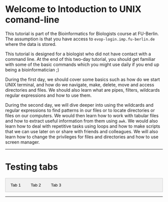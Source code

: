 # Welcome to Intoduction to UNIX comand-line

This tutorial is part of the Bioinformatics for Biologists course at FU-Berlin. The assumption is that you have access to `evop-login.imp.fu-berlin.de` where the data is stored. 

This tutorial is designed for a biologist who did not have contact with a command line. At the end of this two-day tutorial, you should get familiar with some of the basic commands which you might use daily if you end up being a bioinformatician ;)  

During the first day, we should cover some basics such as how do we start UNIX terminal, and how do we navigate, make, delete, move and access directories and files. We should also learn what are pipes, filters, wildcards regular expressions and how to use them.

During the second day, we will dive deeper into using the wildcards and regular expressions to find patterns in our files or to locate directories or files on our computers. We would then learn how to work with tabular files and how to extract useful information from them using `awk`. We would also learn how to deal with repetitive tasks using loops and how to make scripts that we can use later on or share with friends and colleagues. We will also learn how to change the privileges for files and directories and how to use screen manager.

----

# Testing tabs

<div class="tab">
  <button class="tablinks" onclick="openTab(event, 'tab1')">Tab 1</button>
  <button class="tablinks" onclick="openTab(event, 'tab2')">Tab 2</button>
  <button class="tablinks" onclick="openTab(event, 'tab3')">Tab 3</button>
</div>

<div id="tab1" class="tabcontent">
  <p>Content for tab 1 goes here.</p>
</div>

<div id="tab2" class="tabcontent">
  <p>Content for tab 2 goes here.</p>
</div>

<div id="tab3" class="tabcontent">
  <p>Content for tab 3 goes here.</p>
</div>

<script>
function openTab(evt, tabName) {
  var i, tabcontent, tablinks;
  tabcontent = document.getElementsByClassName("tabcontent");
  for (i = 0; i < tabcontent.length; i++) {
    tabcontent[i].style.display = "none";
  }
  tablinks = document.getElementsByClassName("tablinks");
  for (i = 0; i < tablinks.length; i++) {
    tablinks[i].className = tablinks[i].className.replace(" active", "");
  }
  document.getElementById(tabName).style.display = "block";
  evt.currentTarget.className += " active";
}
</script>

<style>
.tab {
  overflow: hidden;
  border: 1px solid #ccc;
  background-color: #f1f1f1;
}

.tab button {
  background-color: inherit;
  float: left;
  border: none;
  outline: none;
  cursor: pointer;
  padding: 14px 16px;
  transition: 0.3s;
}

.tab button:hover {
  background-color: #ddd;
}

.tab button.active {
  background-color: #ccc;
}

.tabcontent {
  display: none;
  padding: 6px 12px;
  border: 1px solid #ccc;
  border-top: none;
}
</style>

----